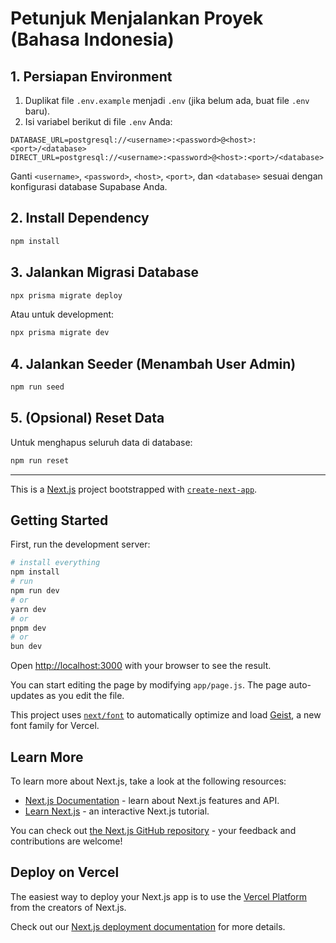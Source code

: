 # Petunjuk Menjalankan Proyek (Bahasa Indonesia)

## 1. Persiapan Environment

1. Duplikat file `.env.example` menjadi `.env` (jika belum ada, buat file `.env` baru).
2. Isi variabel berikut di file `.env` Anda:

```
DATABASE_URL=postgresql://<username>:<password>@<host>:<port>/<database>
DIRECT_URL=postgresql://<username>:<password>@<host>:<port>/<database>
```

Ganti `<username>`, `<password>`, `<host>`, `<port>`, dan `<database>` sesuai dengan konfigurasi database Supabase Anda.

## 2. Install Dependency

```bash
npm install
```

## 3. Jalankan Migrasi Database

```bash
npx prisma migrate deploy
```

Atau untuk development:

```bash
npx prisma migrate dev
```

## 4. Jalankan Seeder (Menambah User Admin)

```bash
npm run seed
```

## 5. (Opsional) Reset Data

Untuk menghapus seluruh data di database:

```bash
npm run reset
```

---

This is a [Next.js](https://nextjs.org) project bootstrapped with [`create-next-app`](https://nextjs.org/docs/app/api-reference/cli/create-next-app).

## Getting Started

First, run the development server:

```bash
# install everything
npm install
# run
npm run dev
# or
yarn dev
# or
pnpm dev
# or
bun dev
```

Open [http://localhost:3000](http://localhost:3000) with your browser to see the result.

You can start editing the page by modifying `app/page.js`. The page auto-updates as you edit the file.

This project uses [`next/font`](https://nextjs.org/docs/app/building-your-application/optimizing/fonts) to automatically optimize and load [Geist](https://vercel.com/font), a new font family for Vercel.

## Learn More

To learn more about Next.js, take a look at the following resources:

- [Next.js Documentation](https://nextjs.org/docs) - learn about Next.js features and API.
- [Learn Next.js](https://nextjs.org/learn) - an interactive Next.js tutorial.

You can check out [the Next.js GitHub repository](https://github.com/vercel/next.js) - your feedback and contributions are welcome!

## Deploy on Vercel

The easiest way to deploy your Next.js app is to use the [Vercel Platform](https://vercel.com/new?utm_medium=default-template&filter=next.js&utm_source=create-next-app&utm_campaign=create-next-app-readme) from the creators of Next.js.

Check out our [Next.js deployment documentation](https://nextjs.org/docs/app/building-your-application/deploying) for more details.
